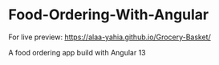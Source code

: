# Food-Ordering-With-Angular

For live preview: https://alaa-yahia.github.io/Grocery-Basket/

A food ordering app build with Angular 13
